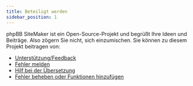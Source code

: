 ```yaml
---
title: Beteiligt werden
sidebar_position: 1
---
```


phpBB SiteMaker ist ein Open-Source-Projekt und begrüßt Ihre Ideen und Beiträge. Also zögern Sie nicht, sich einzumischen. Sie können zu diesem Projekt beitragen von:

* [Unterstützung/Feedback](https://www.phpbb.com/customise/db/extension/phpbb_sitemaker_2)
* [Fehler melden](https://github.com/blitze/phpBB-ext-sitemaker/issues)
* [Hilf bei der Übersetzung](./translators.md)
* [Fehler beheben oder Funktionen hinzufügen](./pull-requests.md)
